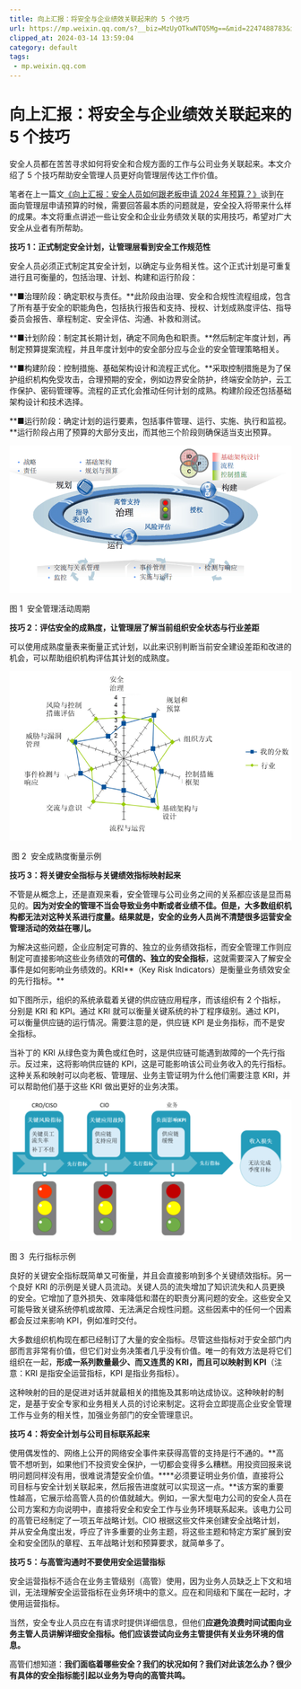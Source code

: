```yaml
---
title: 向上汇报：将安全与企业绩效关联起来的 5 个技巧
url: https://mp.weixin.qq.com/s?__biz=MzUyOTkwNTQ5Mg==&mid=2247488783&idx=1&sn=d9ab19527d84f68deffac166a39c14b3&chksm=fa58b734cd2f3e220cafc43c00726203ae014b94899c70287dc29d7596139162184ad1722daf&mpshare=1&scene=1&srcid=0111Mm4QDAMfvr3A6D7dTX1A&sharer_shareinfo=84e7bf28c47c162ea25f7fc59e69d4f8&sharer_shareinfo_first=84e7bf28c47c162ea25f7fc59e69d4f8#rd
clipped_at: 2024-03-14 13:59:04
category: default
tags: 
 - mp.weixin.qq.com
---
```



# 向上汇报：将安全与企业绩效关联起来的 5 个技巧

安全人员都在苦苦寻求如何将安全和合规方面的工作与公司业务关联起来。本文介绍了 5 个技巧帮助安全管理人员更好向管理层传达工作价值。

  

笔者在上一篇文[《向上汇报：安全人员如何跟老板申请 2024 年预算？》](http://mp.weixin.qq.com/s?__biz=MzUyOTkwNTQ5Mg==&mid=2247488738&idx=1&sn=be2760d64f5a9fd7ad5a801a5a3e077f&chksm=fa58b6d9cd2f3fcf793eb5438144d096eba9051882f62ef15005a4694b4621326ac0f46d2e36&scene=21#wechat_redirect)谈到在面向管理层申请预算的时候，需要回答最本质的问题就是，安全投入将带来什么样的成果。本文将重点讲述一些让安全和企业业务绩效关联的实用技巧，希望对广大安全从业者有所帮助。

  

**技巧 1：正式制定安全计划，让管理层看到安全工作规范性**

  

安全人员必须正式制定其安全计划，以确定与业务相关性。这个正式计划是可重复进行且可衡量的，包括治理、计划、构建和运行阶段：  

  

**■治理阶段：确定职权与责任。**此阶段由治理、安全和合规性流程组成，包含了所有基于安全的职能角色，包括执行报告和支持、授权、计划成熟度评估、指导委员会报告、章程制定、安全评估、沟通、补救和测试。

  

**■计划阶段：制定其长期计划，确定不同角色和职责。**然后制定年度计划，再制定预算提案流程，并且年度计划中的安全部分应与企业的安全管理策略相关。

  

**■构建阶段：控制措施、基础架构设计和流程正式化。**采取控制措施是为了保护组织机构免受攻击，合理预期的安全，例如边界安全防护，终端安全防护，云工作保护、密码管理等。流程的正式化会推动任何计划的成熟。构建阶段还包括基础架构设计和技术选择。

  

**■运行阶段：确定计划的运行要素，包括事件管理、运行、实施、执行和监视。**运行阶段占用了预算的大部分支出，而其他三个阶段则确保适当支出预算。

![图片](assets/1710395944-0e0a877ef4d171d7480bf3e8bd4e1df1.png)

图 1  安全管理活动周期

  

**技巧 2：评估安全的成熟度，让管理层了解当前组织安全状态与行业差距**

  

可以使用成熟度量表来衡量正式计划，以此来识别判断当前安全建设差距和改进的机会，可以帮助组织机构评估其计划的成熟度。

![图片](assets/1710395944-42b36f84bcd3bcf2a3f2d6d22e8ac8bd.png)

 图 2  安全成熟度衡量示例

  

**技巧 3：将关键安全指标与关键绩效指标映射起来**

  

不管是从概念上，还是直观来看，安全管理与公司业务之间的关系都应该是显而易见的。**因为对安全的管理不当会导致业务中断或者业绩不佳。但是，大多数组织机构都无法对这种关系进行度量。结果就是，安全的业务人员尚不清楚很多运营安全管理活动的效益在哪儿。**

  

为解决这些问题，企业应制定可靠的、独立的业务绩效指标，而安全管理工作则应制定可直接影响这些业务绩效的**可信的、独立的安全指标**，这就需要深入了解安全事件是如何影响业务绩效的。KRI**（Key Risk Indicators）是衡量业务绩效安全的先行指标。**

  

如下图所示，组织的系统承载着关键的供应链应用程序，而该组织有 2 个指标，分别是 KRI 和 KPI。通过 KRI 就可以衡量关键系统的补丁程序级别。通过 KPI，可以衡量供应链的运行情况。需要注意的是，供应链 KPI 是业务指标，而不是安全指标。

  

当补丁的 KRI 从绿色变为黄色或红色时，这是供应链可能遇到故障的一个先行指示。反过来，这将影响供应链的 KPI，这是可能影响该公司业务收入的先行指标。这种关系和映射可以向老板、管理层、业务主管证明为什么他们需要注意 KRI，并可以帮助他们基于这些 KRI 做出更好的业务决策。

![图片](assets/1710395944-8eca95d59061a325454a136c79d2d02b.png)

图 3  先行指标示例

  

良好的关键安全指标既简单又可衡量，并且会直接影响到多个关键绩效指标。另一个良好 KRI 的示例是关键人员流动。关键人员的流失增加了知识流失和人员更换的安全。它增加了意外损失、效率降低和潜在的职责分离问题的安全。这些安全又可能导致关键系统停机或故障、无法满足合规性问题。这些因素中的任何一个因素都会反过来影响 KPI，例如准时交付。

  

大多数组织机构现在都已经制订了大量的安全指标。尽管这些指标对于安全部门内部而言非常有价值，但它们对业务决策者几乎没有价值。唯一的有效方法是将它们组织在一起，**形成一系列数量最少、而又连贯的 KRI，而且可以映射到 KPI**（注意：KRI 是指安全运营指标，KPI 是指业务指标）。

  

这种映射的目的是促进对话并就最相关的措施及其影响达成协议。这种映射的制定，是基于安全专家和业务相关人员的讨论来制定。这将会立即提高企业安全管理工作与业务的相关性，加强业务部门的安全管理意识。

  

**技巧 4：将安全计划与公司目标联系起来**

使用偶发性的、网络上公开的网络安全事件来获得高管的支持是行不通的。**高管不想听到，如果他们不投资安全保护，一切都会变得多么糟糕。用投资回报来说明问题同样没有用，很难说清楚安全价值。****必须要证明业务价值，直接将公司目标与安全计划关联起来，然后报告进度就可以实现这一点。**该方案的重要性越高，它展示给高管人员的价值就越大。例如，一家大型电力公司的安全人员在公司方案和方向说明中，直接将安全和安全工作与业务环境联系起来。该电力公司的高管已经制定了一项五年战略计划。CIO 根据这些文件来创建安全战略计划，并从安全角度出发，呼应了许多重要的业务主题，将这些主题和特定方案扩展到安全和安全团队的章程、五年战略计划和预算要求，就简单多了。

  

**技巧 5：与高管沟通时不要使用安全运营指标**

  

安全运营指标不适合在业务主管级别（高管）使用，因为业务人员缺乏上下文和培训，无法理解安全运营指标在业务环境中的意义。应在和同级和下属在一起时，才使用运营指标。

  

当然，安全专业人员应在有请求时提供详细信息，但他们**应避免浪费时间试图向业务主管人员讲解详细安全指标。他们应该尝试向业务主管提供有关业务环境的信息。**

  

高管们想知道：**我们面临着哪些安全？我们的状况如何？我们对此该怎么办？很少有具体的安全指标能引起以业务为导向的高管共鸣。**

  


